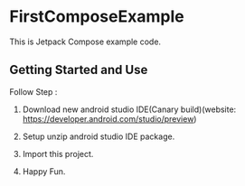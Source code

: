 # FirstComposeExample

This is Jetpack Compose example code.

## Getting Started and Use

Follow Step : 
1. Download new android studio IDE(Canary build)(website: https://developer.android.com/studio/preview)

2. Setup unzip android studio IDE package.

3. Import this project.

4. Happy Fun.

